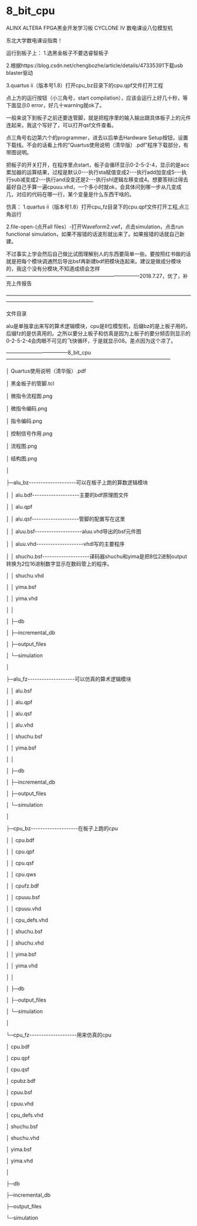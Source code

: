 # 8_bit_cpu
ALINX ALTERA FPGA黑金开发学习板 CYCLONE IV 数电课设八位模型机

东北大学数电课设指南！

运行到板子上：
1.选黑金板子不要选睿智板子

2.根据https://blog.csdn.net/chengbozhe/article/details/47335391下载usb blaster驱动

3.quartus ii（版本号1.8）打开cpu_bz目录下的cpu.qpf文件打开工程

点上方的运行按钮（小三角号，start compilation），应该会运行上好几十秒，等下面显示0 error，好几十warning就ok了。

一般来说下到板子之前还要连管脚，就是把程序里的输入输出跟具体板子上的元件连起来，我这个写好了，可以打开qsf文件查看。

点三角号右边第六个的programmer，进去以后单击Hardware Setup按钮，设置下载线。不会的话看上传的“Quartus使用说明（清华版）.pdf”程序下载部分，有带图说明。

把板子的开关打开，在程序里点start，板子会循环显示0-2-5-2-4，显示的是acc累加器的运算结果，过程是默认0---执行sta赋值变成2---执行add加变成5---执行sub减变成2---执行and没变还是2---执行shl逻辑左移变成4。想要答辩过得去最好自己手算一遍cpuuu.vhd，一个多小时就ok，会具体问到哪一步从几变成几，对应的代码在哪一行，某个变量是什么东西干啥的。


仿真：
1.quartus ii（版本号1.8）打开cpu_fz目录下的cpu.qpf文件打开工程,点三角运行

2.file-open-(点开all files）-打开Waveform2.vwf，点击simulation，点击run functional simulation，如果不报错的话波形就出来了。如果报错的话就自己新建。

不过事实上学会然后自己做比试图理解别人的东西要简单一些。要按照红书做的话就是把每个模块调通然后导出bsf再新建bdf把模块连起来。建议是做成分模块的，我这个没有分模块,不知道成绩会怎样
——————————————————————————2018.7.27，优了，补充上传报告

—————————————————————————————————————————————————————

文件目录

alu是单独拿出来写的算术逻辑模块，cpu是8位模型机，后缀bz的是上板子用的，后缀fz的是仿真用的。之所以要分上板子和仿真是因为上板子的要分频否则显示的0-2-5-2-4会肉眼不可见的飞快循环，于是就显示08。差点因为这个凉了。

————————————8_bit_cpu————————————————————————————————

│  Quartus使用说明（清华版）.pdf

│  黑金板子的管脚.tcl

│  微指令流程图.png

│  微指令编码.png

│  指令编码.png

│  控制信号作用.png

│  流程图.png

│  结构图.png

│

├─alu_bz--------------------可以在板子上跑的算数逻辑模块

│  │  alu.bdf--------------------主要的bdf原理图文件

│  │  alu.qpf

│  │  alu.qsf--------------------管脚的配置写在这里

│  │  aluu.bsf--------------------aluu.vhd导出的bsf元件图

│  │  aluu.vhd--------------------vhdl写的主要程序

│  │  shuchu.bsf--------------------译码器shuchu和yima是把8位2进制output转换为2位16进制数字显示在数码管上的程序。

│  │  shuchu.vhd

│  │  yima.bsf

│  │  yima.vhd

│  │

│  ├─db

│  ├─incremental_db

│  ├─output_files

│  └─simulation

│

├─alu_fz--------------------可以仿真的算术逻辑模块

│  │  alu.bsf

│  │  alu.qpf

│  │  alu.qsf

│  │  alu.vhd

│  │  shuchu.bsf

│  │  yima.bsf

│  │

│  ├─db

│  ├─incremental_db

│  ├─output_files

│  └─simulation

│

├─cpu_bz--------------------在板子上跑的cpu

│  │  cpu.bdf

│  │  cpu.qpf

│  │  cpu.qsf

│  │  cpu.qws

│  │  cpufz.bdf

│  │  cpuuu.bsf

│  │  cpuuu.vhd

│  │  cpu_defs.vhd

│  │  shuchu.bsf

│  │  shuchu.vhd

│  │  yima.bsf

│  │  yima.vhd

│  │

│  ├─db

│  ├─output_files

│  └─simulation

│

└─cpu_fz--------------------用来仿真的cpu
 
│  cpu.bdf

│  cpu.qpf

│  cpu.qsf

│  cpubz.bdf

│  cpuu.bsf

│  cpuu.vhd

│  cpu_defs.vhd

│  shuchu.bsf

│  shuchu.vhd

│  yima.bsf

│  yima.vhd

│

├─db

├─incremental_db

├─output_files

└─simulation

